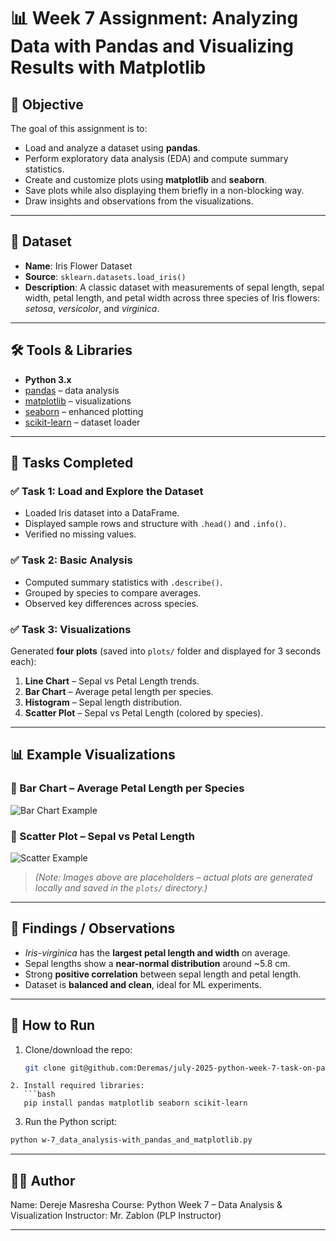 # 📊 Week 7 Assignment: Analyzing Data with Pandas and Visualizing Results with Matplotlib

## 🎯 Objective

The goal of this assignment is to:

- Load and analyze a dataset using **pandas**.
- Perform exploratory data analysis (EDA) and compute summary statistics.
- Create and customize plots using **matplotlib** and **seaborn**.
- Save plots while also displaying them briefly in a non-blocking way.
- Draw insights and observations from the visualizations.

---

## 📂 Dataset

- **Name**: Iris Flower Dataset
- **Source**: `sklearn.datasets.load_iris()`
- **Description**: A classic dataset with measurements of sepal length, sepal width, petal length, and petal width across three species of Iris flowers: _setosa_, _versicolor_, and _virginica_.

---

## 🛠️ Tools & Libraries

- **Python 3.x**
- [pandas](https://pandas.pydata.org/) – data analysis
- [matplotlib](https://matplotlib.org/) – visualizations
- [seaborn](https://seaborn.pydata.org/) – enhanced plotting
- [scikit-learn](https://scikit-learn.org/) – dataset loader

---

## 📌 Tasks Completed

### ✅ Task 1: Load and Explore the Dataset

- Loaded Iris dataset into a DataFrame.
- Displayed sample rows and structure with `.head()` and `.info()`.
- Verified no missing values.

### ✅ Task 2: Basic Analysis

- Computed summary statistics with `.describe()`.
- Grouped by species to compare averages.
- Observed key differences across species.

### ✅ Task 3: Visualizations

Generated **four plots** (saved into `plots/` folder and displayed for 3 seconds each):

1. **Line Chart** – Sepal vs Petal Length trends.
2. **Bar Chart** – Average petal length per species.
3. **Histogram** – Sepal length distribution.
4. **Scatter Plot** – Sepal vs Petal Length (colored by species).

---

## 📊 Example Visualizations

### 🌿 Bar Chart – Average Petal Length per Species

![Bar Chart Example](https://matplotlib.org/stable/_images/sphx_glr_bar_stacked_001.png)

### 🌸 Scatter Plot – Sepal vs Petal Length

![Scatter Example](https://matplotlib.org/stable/_images/sphx_glr_scatter_001.png)

> _(Note: Images above are placeholders – actual plots are generated locally and saved in the `plots/` directory.)_

---

## 🔎 Findings / Observations

- _Iris-virginica_ has the **largest petal length and width** on average.
- Sepal lengths show a **near-normal distribution** around ~5.8 cm.
- Strong **positive correlation** between sepal length and petal length.
- Dataset is **balanced and clean**, ideal for ML experiments.

---

## 🚀 How to Run

1. Clone/download the repo:
   ```bash
   git clone git@github.com:Deremas/july-2025-python-week-7-task-on-pandas-and-matplotlib.git
   ```

````
2. Install required libraries:
   ```bash
   pip install pandas matplotlib seaborn scikit-learn
````

3. Run the Python script:

```bash
python w-7_data_analysis-with_pandas_and_matplotlib.py
```

---

## 👨‍💻 Author

Name: Dereje Masresha
Course: Python Week 7 – Data Analysis & Visualization
Instructor: Mr. Zablon (PLP Instructor)

---
